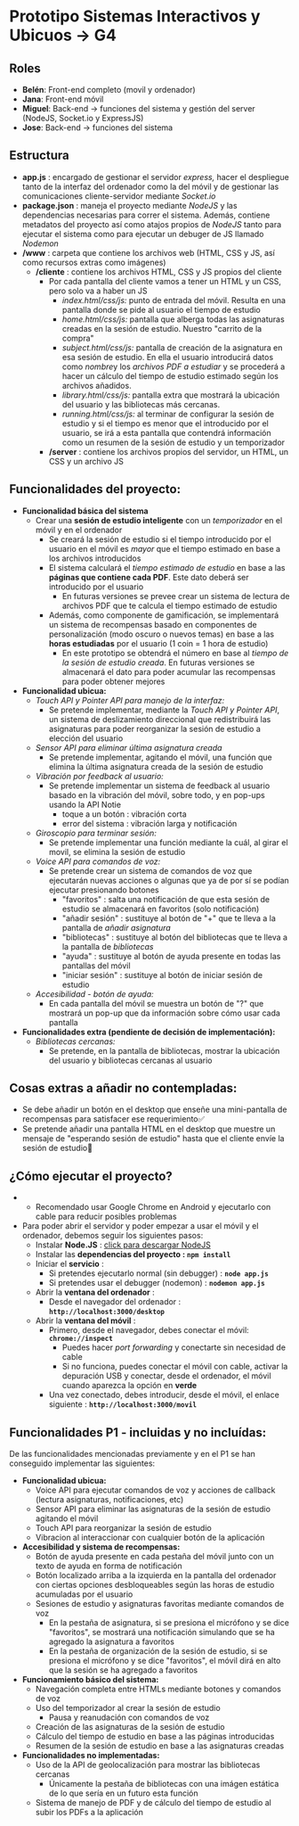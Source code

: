 # Prototipo Sistemas Interactivos y Ubicuos -> G4

## Roles

* **Belén**: Front-end completo (movil y ordenador) 
* **Jana**: Front-end móvil
* **Miguel**: Back-end -> funciones del sistema y gestión del server (NodeJS, Socket.io y ExpressJS)
* **Jose**: Back-end -> funciones del sistema

## Estructura

* **app.js** : encargado de gestionar el servidor *express,* hacer el despliegue tanto de la interfaz del ordenador como la del móvil y de gestionar las comunicaciones cliente-servidor mediante *Socket.io*
* **package.json** : maneja el proyecto mediante *NodeJS* y las dependencias necesarias para correr el sistema. Además, contiene metadatos del proyecto así como atajos propios de *NodeJS* tanto para ejecutar el sistema como para ejecutar un debuger de JS llamado *Nodemon*
* **/www** : carpeta que contiene los archivos web (HTML, CSS y JS, así como recursos extras como imágenes)
  * **/cliente** : contiene los archivos HTML, CSS y JS propios del cliente
    * Por cada pantalla del cliente vamos a tener un HTML y un CSS, pero solo va a haber un JS
      * *index.html/css/js:* punto de entrada del móvil. Resulta en una pantalla donde se pide al usuario el tiempo de estudio
      * *home.html/css/js:* pantalla que alberga todas las asignaturas creadas en la sesión de estudio. Nuestro "carrito de la compra"
      * *subject.html/css/js:* pantalla de creación de la asignatura en esa sesión de estudio. En ella el usuario introducirá datos como *nombre*y los *archivos PDF a estudiar* y se procederá a hacer un cálculo del tiempo de estudio estimado según los archivos añadidos.
      * *library.html/css/js:* pantalla extra que mostrará la ubicación del usuario y las bibliotecas más cercanas.
      * *running.html/css/js:* al terminar de configurar la sesión de estudio y si el tiempo es menor que el introducido por el usuario, se irá a esta pantalla que contendrá información como un resumen de la sesión de estudio y un temporizador
    * **/server** : contiene los archivos propios del servidor, un HTML, un CSS y un archivo JS

## Funcionalidades del proyecto:

* **Funcionalidad básica del sistema**
  * Crear una **sesión de estudio inteligente** con un *temporizador* en el móvil y en el ordenador
    * Se creará la sesión de estudio si el tiempo introducido por el usuario en el móvil es *mayor* que el tiempo estimado en base a los archivos introducidos
    * El sistema calculará el *tiempo estimado de estudio* en base a las **páginas que contiene cada PDF**. Este dato deberá ser introducido por el usuario
      * En futuras versiones se prevee crear un sistema de lectura de archivos PDF que te calcula el tiempo estimado de estudio
    * Además, como componente de gamificación, se implementará un sistema de recompensas basado en componentes de personalización (modo oscuro o nuevos temas) en base a las **horas estudiadas** por el usuario (1 coin = 1 hora de estudio)
      * En este prototipo se obtendrá el número en base al *tiempo de la sesión de estudio creada*. En futuras versiones se almacenará el dato para poder acumular las recompensas para poder obtener mejores
* **Funcionalidad ubicua:**
  * *Touch API y Pointer API para manejo de la interfaz:*
    * Se pretende implementar, mediante la *Touch API y Pointer API*, un sistema de deslizamiento direccional que redistribuirá las asignaturas para poder reorganizar la sesión de estudio a elección del usuario
  * *Sensor API* *para eliminar última asignatura creada*
    * Se pretende implementar, agitando el móvil, una función que elimina la última asignatura creada de la sesión de estudio
  * *Vibración por feedback al usuario:*
    * Se pretende implementar un sistema de feedback al usuario basado en la vibración del móvil, sobre todo, y en pop-ups usando la API Notie
      * toque a un botón : vibración corta
      * error del sistema : vibración larga y notificación
  * *Giroscopio para terminar sesión:*
    * Se pretende implementar una función mediante la cuál, al girar el movil, se elimina la sesión de estudio
  * *Voice API* *para comandos de voz:*
    * Se pretende crear un sistema de comandos de voz que ejecutarán nuevas acciones o algunas que ya de por sí se podían ejecutar presionando botones
      * "favoritos" : salta una notificación de que esta sesión de estudio se almacenará en favoritos (solo notificación)
      * "añadir sesión" : sustituye al botón de "+" que te lleva a la pantalla de *añadir asignatura*
      * "bibliotecas" : sustituye al botón del bibliotecas que te lleva a la pantalla de *bibliotecas*
      * "ayuda" : sustituye al botón de ayuda presente en todas las pantallas del móvil
      * "iniciar sesión" : sustituye al botón de iniciar sesión de estudio
  * *Accesibilidad - botón de ayuda:*
    * En cada pantalla del móvil se muestra un botón de "?" que mostrará un pop-up que da información sobre cómo usar cada pantalla
* **Funcionalidades extra (pendiente de decisión de implementación):**
  * *Bibliotecas cercanas:*
    * Se pretende, en la pantalla de bibliotecas, mostrar la ubicación del usuario y bibliotecas cercanas al usuario

## **Cosas extras a añadir no contempladas:**

* Se debe añadir un botón en el desktop que enseñe una mini-pantalla de recompensas para satisfacer ese requerimiento✅
* Se pretende añadir una pantalla HTML en el desktop que muestre un mensaje de "esperando sesión de estudio" hasta que el cliente envíe la sesión de estudio🔄

## ¿Cómo ejecutar el proyecto?

* * Recomendado usar Google Chrome en Android y ejecutarlo con cable para reducir posibles problemas
* Para poder abrir el servidor y poder empezar a usar el móvil y el ordenador, debemos seguir los siguientes pasos:
  * Instalar **Node.JS** : [click para descargar NodeJS](https://nodejs.org/en/download)
  * Instalar las **dependencias del proyecto : `npm install`**
  * Iniciar el **servicio** :
    * Si pretendes ejecutarlo normal (sin debugger) : **`node app.js`**
    * Si pretendes usar el debugger (nodemon) : **`nodemon app.js`**
  * Abrir la **ventana del ordenador** :
    * Desde el navegador del ordenador : **`http://localhost:3000/desktop`**
  * Abrir la **ventana del móvil** :
    * Primero, desde el navegador, debes conectar el móvil: **`chrome://inspect`**
      * Puedes hacer *port forwarding* y conectarte sin necesidad de cable
      * Si no funciona, puedes conectar el móvil con cable, activar la depuración USB y conectar, desde el ordenador, el móvil cuando aparezca la opción en **verde**
    * Una vez conectado, debes introducir, desde el móvil, el enlace siguiente : **`http://localhost:3000/movil`**

## Funcionalidades P1 - incluidas y no incluídas:

De las funcionalidades mencionadas previamente y en el P1 se han conseguido implementar las siguientes:

* **Funcionalidad ubicua:**
  * Voice API para ejecutar comandos de voz y acciones de callback (lectura asignaturas, notificaciones, etc)
  * Sensor API para eliminar las asignaturas de la sesión de estudio agitando el móvil
  * Touch API para reorganizar la sesión de estudio
  * Vibracion al interaccionar con cualquier botón de la aplicación
* **Accesibilidad y sistema de recompensas:**
  * Botón de ayuda presente en cada pestaña del móvil junto con un texto de ayuda en forma de notificación
  * Botón localizado arriba a la izquierda en la pantalla del ordenador con ciertas opciones desbloqueables según las horas de estudio acumuladas por el usuario
  * Sesiones de estudio y asignaturas favoritas mediante comandos de voz
    * En la pestaña de asignatura, si se presiona el micrófono y se dice "favoritos", se mostrará una notificación simulando que se ha agregado la asignatura a favoritos
    * En la pestaña de organización de la sesión de estudio, si se presiona el micrófono y se dice "favoritos", el móvil dirá en alto que la sesión se ha agregado a favoritos
* **Funcionamiento básico del sistema:**
  * Navegación completa entre HTMLs mediante botones y comandos de voz
  * Uso del temporizador al crear la sesión de estudio
    * Pausa y reanudación con comandos de voz
  * Creación de las asignaturas de la sesión de estudio
  * Cálculo del tiempo de estudio en base a las páginas introducidas
  * Resumen de la sesión de estudio en base a las asignaturas creadas
* **Funcionalidades no implementadas:**
  * Uso de la API de geolocalización para mostrar las bibliotecas cercanas
    * Únicamente la pestaña de bibliotecas con una imágen estática de lo que sería en un futuro esta función
  * Sistema de manejo de PDF y de cálculo del tiempo de estudio al subir los PDFs a la aplicación
